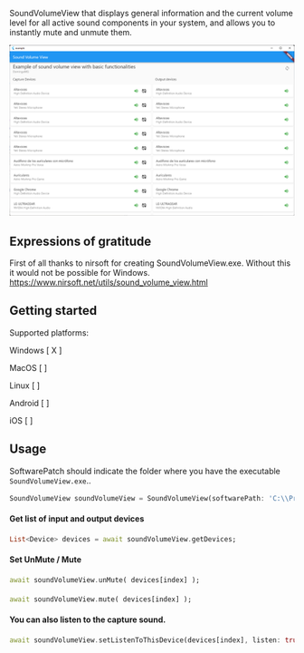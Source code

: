 SoundVolumeView that displays general information and the current volume level for all active sound components in your system, and allows you to instantly mute and unmute them.

![](https://github.com/DomingoMG/sound_volume_view/blob/main/assets/SoundVolumeView.png?raw=true)

## Expressions of gratitude
First of all thanks to nirsoft for creating SoundVolumeView.exe. Without this it would not be possible for Windows.
https://www.nirsoft.net/utils/sound_volume_view.html

## Getting started
Supported platforms:  
  
  Windows [ X ]
  
  MacOS [ ]
  
  Linux [ ]
  
  Android [ ]
  
  iOS [ ]

## Usage
SoftwarePatch should indicate the folder where you have the executable ```SoundVolumeView.exe```..

```dart
SoundVolumeView soundVolumeView = SoundVolumeView(softwarePath: 'C:\\Program Files\\Sound\\');
```

#### Get list of input and output devices
```dart
List<Device> devices = await soundVolumeView.getDevices;
```

#### Set UnMute / Mute
```dart
await soundVolumeView.unMute( devices[index] );

await soundVolumeView.mute( devices[index] );
```

#### You can also listen to the capture sound.
```dart
await soundVolumeView.setListenToThisDevice(devices[index], listen: true);
```